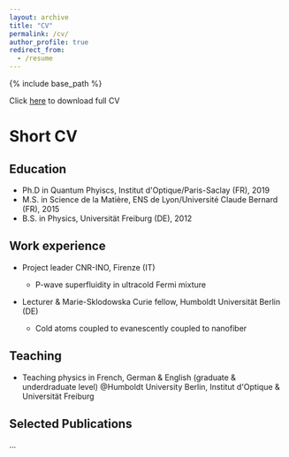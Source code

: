 ```yaml
---
layout: archive
title: "CV"
permalink: /cv/
author_profile: true
redirect_from:
  - /resume
---
```


{% include base_path %}

Click [here](https://github.com/MaxSchemmer/MaxSchemmer.github.io/tree/master/files/CV_MaximilianSchemmer.pdf) to download full CV


Short CV
======

Education
----
* Ph.D in Quantum Phyiscs, Institut d'Optique/Paris-Saclay (FR), 2019
* M.S. in Science de la Matière, ENS de Lyon/Université Claude Bernard (FR), 2015
* B.S. in Physics, Universität Freiburg (DE), 2012

Work experience
-----
* Project leader CNR-INO, Firenze (IT) 
  * P-wave superfluidity in ultracold Fermi mixture 


* Lecturer & Marie-Sklodowska Curie fellow, Humboldt Universität  Berlin (DE)
  * Cold atoms coupled to evanescently coupled to nanofiber 
   
Teaching
-----
* Teaching physics in French, German & English (graduate & underdraduate level) @Humboldt University Berlin, Institut d'Optique & Universität Freiburg
  
Selected Publications
-----
...

